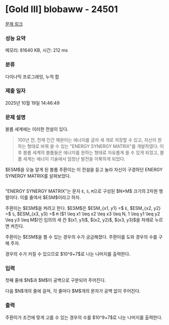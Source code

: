 # [Gold III] blobaww - 24501 

[문제 링크](https://www.acmicpc.net/problem/24501) 

### 성능 요약

메모리: 81640 KB, 시간: 212 ms

### 분류

다이나믹 프로그래밍, 누적 합

### 제출 일자

2025년 10월 19일 14:46:49

### 문제 설명

<p>블롭 세계에는 이러한 전설이 있다.</p>

<blockquote>
<p>100년 전, 천재 인간 채완이는 에너지를 글자 세 개로 저장할 수 있고, 자신이 원하는 형태로 바꿔 쓸 수 있는 "ENERGY SYNERGY MATRIX"를 개발하였다. 이후 블롭 세계의 블롭들은 에너지를 원하는 형태로 자유롭게 쓸 수 있게 되었고, 블롭 세계는 에너지 기술에서 엄청난 발전을 이룩하게 되었다.</p>
</blockquote>

<p>$ESM$을 오늘 알게 된 블롭 주환이는 이 전설을 듣고 놀라 자신이 구경하던 ENERGY SYNERGY MATRIX를 살펴보았다.</p>

<p style="text-align: center;"><img alt="" src=""><img alt="" src=""></p>

<p>"ENERGY SYNERGY MATRIX"는 문자 <code>E</code>, <code>S</code>, <code>M</code>으로 구성된 $N×M$ 크기의 2차원 행렬이다. 이를 줄여서 $ESM$이라고 하자.</p>

<p>주환이는 $ESM$을 켜려고 한다. $ESM$은 $ESM_{x1, y1} =$ <code>E</code>, $ESM_{x2, y2} =$ <code>S</code>, $ESM_{x3, y3} =$ <code>M</code> ($1 \leq x1 \leq x2 \leq x3 \leq N, 1 \leq y1 \leq y2 \leq y3 \leq M$)인 임의의 세 칸 $(x1, y1)$, $(x2, y2)$, $(x3, y3)$을 차례로 누르면 켜진다.</p>

<p>주환이는 $ESM$을 켤 수 있는 경우의 수가 궁금해졌다. 주환이를 도와 경우의 수를 구해 주자.</p>

<p>경우의 수가 커질 수 있으므로 $10^9+7$로 나눈 나머지를 출력한다.</p>

### 입력 

 <p>첫째 줄에 $N$과 $M$이 공백으로 구분되어 주어진다.</p>

<p>다음 $N$개의 줄에 걸쳐, 각 줄마다 $M$개의 문자가 공백 없이 주어진다.</p>

### 출력 

 <p>주환이가 조건에 맞게 고를 수 있는 경우의 수를 $10^9+7$로 나눈 나머지를 출력한다.</p>

